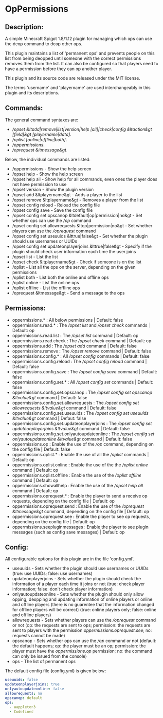 # OpPermissions
## Description: 
A simple Minecraft Spigot 1.8/1.12 plugin for managing which ops can use the deop command to deop other ops. 

This plugin maintains a list of 'permanent ops' and prevents people on this list from being deopped until someone with the correct permissions removes them from the list. It can also be configured so that players need to have a permission before they can op another player. 

This plugin and its source code are released under the MIT license. 

The terms 'username' and 'playername' are used interchangeably in this plugin and its descriptions. 

## Commands: 
The general command syntaxes are: 
 - */opset &ltadd|remove|list|version|help [all]|check|config &ltaction&gt [field]&gt [playername|data]*. 
 - */oplist [online|offline|both]*. 
 - */oppermissions*. 
 - */oprequest &ltmessage&gt*. 
 
Below, the individual commands are listed: 
 - /oppermissions - Show the help screen 
 - /opset help - Show the help screen 
 - /opset help all - Show help for all commands, even ones the player does not have permission to use 
 - /opset version - Show the plugin version 
 - /opset add &ltplayername&gt - Adds a player to the list 
 - /opset remove &ltplayername&gt - Removes a player from the list 
 - /opset config reload - Reload the config file 
 - /opset config save - Save the config file 
 - /opset config set opscanop &ltdefault|op|permission|no&gt - Set whether ops can use the */op* command 
 - /opset config set allowrequests &ltop|permission|no&gt - Set whether players can use the */oprequest* command 
 - /opset config set useuuids &lttrue|false&gt - Set whether the plugin should use usernames or UUIDs 
 - /opset config set updateonplayerjoins &lttrue|false&gt - Specify if the plugin should check user information each time the user joins 
 - /opset list - List the list 
 - /opset check &ltplayername&gt - Check if someone is on the list 
 - /oplist - List all the ops on the server, depending on the given permissions 
 - /oplist both - List both the online and offline ops 
 - /oplist online - List the online ops 
 - /oplist offline - List the offline ops 
 - /oprequest &ltmessage&gt - Send a message to the ops 
  
## Permissions: 
 - oppermissions.* : All below permissions | Default: false 
 - oppermissions.read.* : The */opset list* and */opset check* commands | Default: op 
 - oppermissions.read.list : The */opset list* command | Default: op 
 - oppermissions.read.check : The */opset check* command | Default: op 
 - oppermissions.add : The */opset add* command | Default: false 
 - oppermissions.remove : The */opset remove* command | Default: false 
 - oppermissions.config.* : All */opset config* commands | Default: false 
 - oppermissions.config.reload : The */opset config reload* command | Default: false 
 - oppermissions.config.save : The */opset config save* command | Default: false 
 - oppermissions.config.set.* : All */opset config set* commands | Default: false 
 - oppermissions.config.set.opscanop : The */opset config set opscanop &ltvalue&gt* command | Default: false 
 - oppermissions.config.set.allowrequests : The */opset config set allowrequests &ltvalue&gt* command | Default: false 
 - oppermissions.config.set.useuuids : The */opset config set useuuids &ltvalue&gt* command | Defaut: false 
 - oppermissions.config.set.updateonplayerjoins : The */opset config set updateonplayerjoins &ltvalue&gt* command | Default: false 
 - oppermissions.config.set.onlyautoupdateonline : The */opset config set onlyautoupdateonline &ltvalue&gt* command | Default: false
 - oppermissions.op : Enable the use of the */op* command, depending on the config file | Default: false 
 - oppermissions.oplist.* : Enable the use of all the */oplist* commands | Default: op 
 - oppermissions.oplist.online : Enable the use of the the */oplist online* command | Default: op 
 - oppermissions.oplist.offline : Enable the use of the */oplist offline* command | Default: op 
 - oppermissions.showallhelp : Enable the use of the */opset help all* command | Default: op 
 - oppermissions.oprequest.* : Enable the player to send a receive op requests, depending on the config file | Default: op 
 - oppermissions.oprequest.send : Enable the use of the */oprequest &ltmessage&gt* command, depending on the config file | Default: op 
 - oppermissions.oprequest.see : Enable the player to see op requests, depending on the config file | Default: op 
 - oppermissions.seepluginmessages : Enable the player to see plugin messages (such as config save messages) | Default: op 

## Config: 
All configurable options for this plugin are in the file 'config.yml'. 
 - useuuids - Sets whether the plugin should use usernames or UUIDs (true: use UUIDs; false: use usernames) 
 - updateonplayerjoins - Sets whether the plugin should check the information of a player each time it joins or not (true: check player information; false: don't check player information) 
 - onlyautoupdateonline - Sets whether the plugin should only allow opping, deopping and updating information of online players or online and offline players (there is no guarentee that the information changed for offline players will be correct) (true: online players only; false: online and offline players) 
 - allowrequests - Sets whether players can use the */oprequest* command or not (op: the requests are sent to ops; permission: the requests are sent to players with the permission *oppermissions.oprequest.see*; no: requests cannot be made)  
 - opscanop - Sets whether ops can use the */op* command or not (default: the default happens; op: the player must be an op; permission: the player must have the *oppermissions.op* permission; no: the command can only be issued from the console)
 - ops - The list of permanent ops 

The default config file (config.yml) is given below: 
```YAML
useuuids: false
updateonplayerjoins: true
onlyautoupdateonline: false
allowrequests: no
opscanop: default
ops: 
  - aappleton3 
  - Codefined
```



